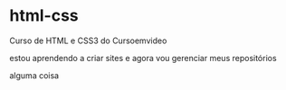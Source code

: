 # html-css
 Curso de HTML e CSS3 do Cursoemvideo


 estou aprendendo a criar sites e agora vou gerenciar meus repositórios


alguma coisa